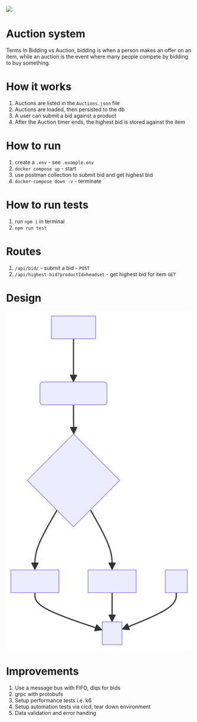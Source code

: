 <img src="https://github.com/umerDev/AuctionSystem/actions/workflows/test.yaml/badge.svg">

# Auction system

Terms
In Bidding vs Auction, bidding is when a person makes an offer on an item,
while an auction is the event where many people compete by bidding to buy something.

# How it works

1. Auctions are listed in the `Auctions.json` file
2. Auctions are loaded, then persisted to the db
3. A user can submit a bid against a product
4. After the Auction timer ends, the highest bid is stored against the item

# How to run

1. create a `.env` - see `.example.env`
2. `docker compose up` - start
3. use postman collection to submit bid and get highest bid
4. `docker-compose down -v` - terminate

# How to run tests

1. run `npm i` in terminal
2. `npm run test`

# Routes

1. `/api/bid/` - submit a bid - `POST`
2. `/api/highest-bid?productId=headset` - get highest bid for item `GET`

# Design

<img src="images/Design.svg">

# Improvements

1. Use a message bus with FIFO, dlqs for bids
2. grpc with protobufs
3. Setup performance tests i.e. k6
4. Setup automation tests via cicd, tear down environment
5. Data validation and error handing
